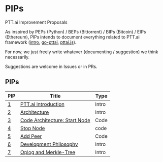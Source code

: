PIPs
==========
PTT.ai Improvement Proposals

As inspired by PEPs (Python) / BEPs (Bittorrent) / BIPs (Bitcoin) / EIPs (Ethereum),
PIPs intends to document everything related to PTT.ai framework ([intro](https://docs.google.com/presentation/d/1p84VUW7dsWIvf_QBrmCVOYS_SQ6F0tkt5zG0vuMYnUA/edit#slide=id.p), [go-pttai](https://github.com/ailabstw/go-pttai), [pttai.js](https://github.com/ailabstw/pttai.js)).

For now, we just freely write whatever (documenting / suggestion) we think necessarily.

Suggestions are welcome in Issues or in PRs.

PIPs
-----

PIP | Title | Type
--- | --- | ---
 [1](https://github.com/ailabstw/PIPs/blob/master/PIP-0001.md) | [PTT.ai Introduction](https://github.com/ailabstw/PIPs/blob/master/PIP-0001.md) | Intro
 [2](https://github.com/ailabstw/PIPs/blob/master/PIP-0002.md) | [Architecture](https://github.com/ailabstw/PIPs/blob/master/PIP-0002.md) | Intro
 [3](https://github.com/ailabstw/PIPs/blob/master/PIP-0003.md) | [Code Architecture: Start Node](https://github.com/ailabstw/PIPs/blob/master/PIP-0003.md) | Code
 [4](https://github.com/ailabstw/PIPs/blob/master/PIP-0004.md) | [Stop Node](https://github.com/ailabstw/PIPs/blob/master/PIP-0004.md) | code
 [5](https://github.com/ailabstw/PIPs/blob/master/PIP-0005.md) | [Add Peer](https://github.com/ailabstw/PIPs/blob/master/PIP-0005.md) | Code
 [6](https://github.com/ailabstw/PIPs/blob/master/PIP-0006.md) | [Development Philosophy](https://github.com/ailabstw/PIPs/blob/master/PIP-0006.md) | Intro
 [7](https://github.com/ailabstw/PIPs/blob/master/PIP-0007.md) | [Oplog and Merkle-Tree](https://github.com/ailabstw/PIPs/blob/master/PIP-0007.md) | Intro
